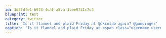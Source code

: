 ```yaml
---
id: 3d5fdfe1-6973-4caf-a5ca-1cee9731c7c4
blueprint: text
category: twitter
title: 'Is it flannel and plaid Friday at @okcolab again? @gunsinger'
caption: 'Is it flannel and plaid Friday at <span class="username username_linked">@<a href="https://twitter.com/okcolab" title="Okanagan coLab">okcolab</a></span> again? <span class="username username_linked">@<a href="https://twitter.com/gunsinger" title="Cynthia Gunsinger">gunsinger</a></span>'
---
```

